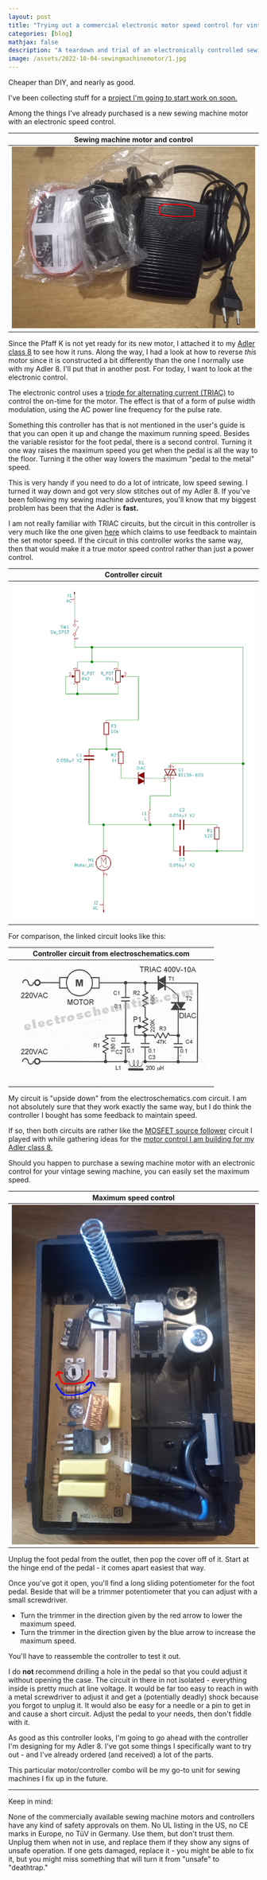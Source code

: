 ```yaml
---
layout: post
title: "Trying out a commercial electronic motor speed control for vintage sewing machines"
categories: [blog]
mathjax: false
description: "A teardown and trial of an electronically controlled sewing machine motor."
image: /assets/2022-10-04-sewingmachinemotor/1.jpg
---
```

Cheaper than DIY, and nearly as good.

I've been collecting stuff for a [project I'm going to start work on soon.](pfaff-k-1-straycat)

Among the things I've already purchased is a new sewing machine motor with an electronic speed control.

|Sewing machine motor and control|
|--------------------------------|
|![Sewing machine motor and control](/assets/2022-10-04-sewingmachinemotor/1.jpg)|

Since the Pfaff K is not yet ready for its new motor, I attached it to my [Adler class 8](adler-toc) to see how it runs.  Along the way, I had a look at how to reverse *this* motor since it is constructed a bit differently than the one I normally use with my Adler 8.  I'll put that in another post.  For today, I want to look at the electronic control.

The electronic control uses a [triode for alternating current (TRIAC)](https://en.wikipedia.org/wiki/TRIAC) to control the on-time for the motor.  The effect is that of a form of pulse width modulation, using the AC power line frequency for the pulse rate.

Something this controller has that is not mentioned in the user's guide is that you can open it up and change the maximum running speed.  Besides the variable resistor for the foot pedal, there is a second control.  Turning it one way raises the maximum speed you get when the pedal is all the way to the floor.  Turning it the other way lowers the maximum "pedal to the metal" speed.

This is very handy if you need to do a lot of intricate, low speed sewing.  I turned it way down and got very slow stitches out of my Adler 8.  If you've been following my sewing machine adventures, you'll know that my biggest problem has been that the Adler is **fast.**

I am not really familiar with TRIAC circuits, but the circuit in this controller is very much like the one given [here](https://www.electroschematics.com/motor-speed-regulator-with-triac/) which claims to use feedback to maintain the set motor speed.  If the circuit in this controller works the same way, then that would make it a true motor speed control rather than just a power control.

|Controller circuit|
|------------------|
|![Controller circuit](/assets/2022-10-04-sewingmachinemotor/3.png)|

For comparison, the linked circuit looks like this:

|Controller circuit from electroschematics.com|
|------------------|
|![Controller circuit from electroschematics.com](/assets/2022-10-04-sewingmachinemotor/4.png)|

My circuit is "upside down" from the electroschematics.com circuit.  I am not absolutely sure that they work exactly the same way, but I do think the controller I bought has some feedback to maintain speed.

If so, then both circuits are rather like the [MOSFET source follower](motorcontrol2) circuit I played with while gathering ideas for the [motor control I am building for my Adler class 8.](motorcontrol-toc)

Should you happen to purchase a sewing machine motor with an electronic control for your vintage sewing machine, you can easily set the maximum speed.

|Maximum speed control|
|---------------------|
|![Maximum speed control](/assets/2022-10-04-sewingmachinemotor/2.jpg)|

Unplug the foot pedal from the outlet, then pop the cover off of it.  Start at the hinge end of the pedal - it comes apart easiest that way.

Once you've got it open, you'll find a long sliding potentiometer for the foot pedal.  Beside that will be a trimmer potentiometer that you can adjust with a small screwdriver.

- Turn the trimmer in the direction given by the red arrow to lower the maximum speed.
- Turn the trimmer in the direction given by the blue arrow to increase the maximum speed.

You'll have to reassemble the controller to test it out.

I do **not** recommend drilling a hole in the pedal so that you could adjust it without opening the case.  The circuit in there in not isolated - everything inside is pretty much at line voltage.  It would be far too easy to reach in with a metal screwdriver to adjust it and get a (potentially deadly) shock because you forgot to unplug it.  It would also be easy for a needle or a pin to get in and cause a short circuit.  Adjust the pedal to your needs, then don't fiddle with it.

As good as this controller looks, I'm going to go ahead with the controller I'm designing for my Adler 8.  I've got some things I specifically want to try out - and I've already ordered (and received) a lot of the parts.

This particular motor/controller combo will be my go-to unit for sewing machines I fix up in the future.

------

Keep in mind:

None of the commercially available sewing machine motors and controllers have any kind of safety approvals on them.  No UL listing in the US, no CE marks in Europe, no TüV in Germany.  Use them, but don't trust them.  Unplug them when not in use, and replace them if they show any signs of unsafe operation.  If one gets damaged, replace it - you might be able to fix it, but you might miss something that will turn it from "unsafe" to "deathtrap."
